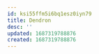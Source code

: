 ```yaml
---
id: ksi55ffm5i6bq1esz0iyn79
title: Dendron
desc: ''
updated: 1687319788876
created: 1687319788876
---
```


